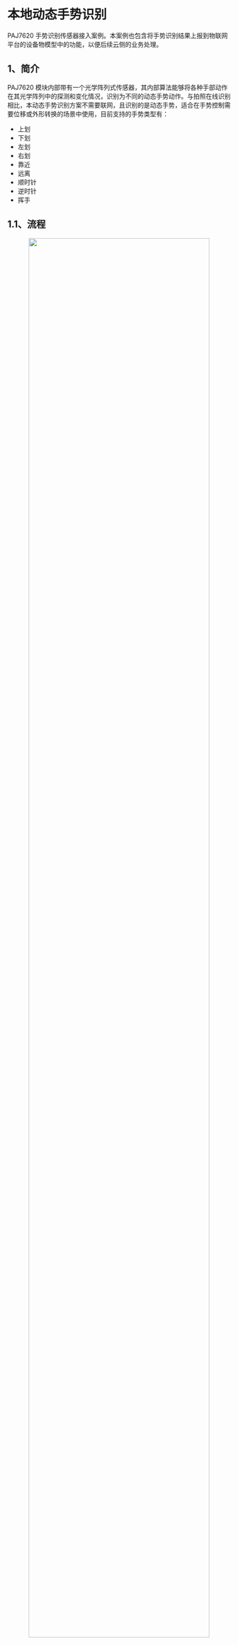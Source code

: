 # 本地动态手势识别

PAJ7620 手势识别传感器接入案例。本案例也包含将手势识别结果上报到物联网平台的设备物模型中的功能，以便后续云侧的业务处理。

## 1、简介

PAJ7620 模块内部带有一个光学阵列式传感器，其内部算法能够将各种手部动作在其光学阵列中的探测和变化情况，识别为不同的动态手势动作。与拍照在线识别相比，本动态手势识别方案不需要联网，且识别的是动态手势，适合在手势控制需要位移或外形转换的场景中使用，目前支持的手势类型有：

* 上划
* 下划
* 左划
* 右划
* 靠近
* 远离
* 顺时针
* 逆时针
* 挥手

## 1.1、流程

<div align="center">
<img src=./../../../images/local_gesture_recognize/流程.png width=90%/>
</div>

## 1.2、准备

1. 任何支持 I2C 接口的开发板1套，本案例以 ESP32 乐鑫开发板作为演示
2. PAJ7620U2 手势识别模块1个
3. 杜邦线若干，或面包板+跳线若干

涉及到的硬件购买链接如下，仅供参考，本文作者不负责商家发货的品质保障等问题！

| 名称                        | 数量 | 参考链接                                         |
| --------------------------- | ---- | ------------------------------------------------ |
| PAJ7620U2手势识别传感器模块 | 1    | https://item.taobao.com/item.htm?id=618595129787 |
| ESP32-WROOM-32E             | 1    | https://item.taobao.com/item.htm?id=542143157571 |
| 蜂鸣器（高电平触发）        | 1    | https://detail.tmall.com/item.htm?id=41251333522 |
| 杜邦线或面包板              | 若干 | https://detail.tmall.com/item.htm?id=16513870165 |

硬件连线图如下图所示：

<div align="center">
<img src=./../../../images/local_gesture_recognize/硬件连接图.png width=90%/>
</div>

## 2、物联网平台

本案例包括将手势识别结果上报物模型功能，所以需要开阿里云通物联网平台。
如果您已经熟悉阿里云物联网平台的基本操作，请通过以下「快速操作指引」完成物联网产品和设备的准备，并跳过「详细操作步骤」章节：

### 2.1、快速操作指引

1. [注册阿里云账号](https://account.aliyun.com/login/login.htm) 并登录 [阿里云物联网平台控制台](https://iot.console.aliyun.com/)；
2. [创建产品](https://iot.console.aliyun.com/product)；
3. 编辑产品物模型，导入 [物模型描述文件](https://hli.aliyuncs.com/o/config/HaaSPythonExamples/local_gesture_recognize/model.zip)；
4. [创建设备](https://iot.console.aliyun.com/devices) 并查看设备密钥，

如您不熟悉物联网平台的基本操作，请按以下图示，依次完成准备过程：

### 2.2、详细操作步骤

> 如已按照「快速操作指引」完成准备，请跳过此章节。

1. [注册阿里云账号](https://account.aliyun.com/login/login.htm) 并登录 [阿里云物联网平台控制台](https://iot.console.aliyun.com/)：

   <div align="center">
   <img src=./../../../images/local_gesture_recognize/物联网平台.png width=90%/>
   </div>

2. 进入产品管理页面，创建产品：

   <div align="center">
   	<img src=./../../../images/local_gesture_recognize/新建产品入口.png width=90%/>
   	<br/>
     <br/>
     <img src=./../../../images/local_gesture_recognize/新建产品过程.png width=90%/>
   </div>

3. 修改产品物模型：

   <div align="center">
   	<img src=./../../../images/local_gesture_recognize/前往定义物模型.png width=90%/>
   </div>

4. 导入 [物模型描述文件](https://hli.aliyuncs.com/o/config/HaaSPythonExamples/local_gesture_recognize/model.zip)：

   <div align="center">
   	<img src=./../../../images/local_gesture_recognize/功能定义.png width=90%/>
   	<br/>
     <br/>
     <img src=./../../../images/local_gesture_recognize/快速导入.png width=90%/>
     <br/>
     <br/>
     <img src=./../../../images/local_gesture_recognize/导入完成.png width=90%/>
   </div>

5. 发布物模型：

   <div align="center">
   	<img src=./../../../images/local_gesture_recognize/发布物模型.png width=90%/>
   </div>

6. 进入设备管理页面添加设备：

   <div align="center">
   	<img src=./../../../images/local_gesture_recognize/添加设备.png width=90%/>
   </div>

7. 查看设备详情：

   <div align="center">
     <img src=./../../../images/local_gesture_recognize/设备列表.png width=90%/>
   <br/><br/>
     <img src=./../../../images/local_gesture_recognize/设备详情.png width=90%/>
   </div>

8. 查看并记录设备证书：

   <div align="center">
     <img src=./../../../images/local_gesture_recognize/设备证书.png width=90%/>
   </div>

## 3、设备端开发

1. 开发环境

请确保 ESP32 开发环境已经搭建完毕。详见 [ESP32快速开始](https://haas.iot.aliyun.com/haasapi/index.html#/Python/docs/zh-CN/startup/ESP32_startup)。

2. 创建解决方案

&emsp;&emsp;
如下图所示，在Haas Studio中创建项目。先选择左侧的“开发板型号”再从右侧的案例中选择“本地动态手势识别”案例点击“立即创建”即可。
<div align="center">
<img src=./../../../images/HaaS_Studio_创建工程示范.png width=100%/>
</div>
<br>

3. 修改 main.py 文件顶部的信息，包括设备接入密钥、 WiFi 名称和密码（请注意，名称和密码都需要放在''符号中间）

```python
######################
#### 请修改此处信息 ####
PRODUCT_KEY = '这里填写产品PK'
DEVICE_NAME = '这里填入设备名称DN'
DEVICE_SECRET = '这里填入设备密钥DS'
WIFI_SSID = 'WiFi名称'
WIFI_PWD = 'WiFi密码'
######################
```

## 4、查看结果

在开发板上部署运行脚本，查看结果。
当网络连接或物联网平台连接中或连接失败时，会打印等待中或出错的日志；
当手势识别模块初始化失败时，蜂鸣器会有连续 3 声短鸣提示；
初始化过程一切正常，蜂鸣器会有 1 声长鸣提示，表示手势识别已就绪。

### 4.1、查看日志

在PAJ7620U2模块前方10~20cm范围内做出手势，查看日志输出结果：

```log
Connecting to WiFi...
Waiting for WiFi connection...
Waiting for WiFi connection...
('192.168.3.49', '255.255.255.0', '192.168.3.1', '192.168.3.1')
WiFi Connected
Connecting to IoT LinkPlatform...
establish tcp connection with server(host='*****.iot-as-mqtt.cn-shanghai.aliyuncs.com', port=[443])
Waiting for IoT Platform connection...
tcp_connect: can only connect from state CLOSED
success to establish tcp, fd=54
ON_CONNECT:  {'code': 0}
IoT Platform connected
Initializing gesture recognizer...
Done
LEFT
DOWN
RIGHT
UP
BACKWARD
FORWARD
CLOCKWISE
ANTICLOCKWISE
WAVE
```

### 4.2、查看物模型信息

进入阿里云物联网平台，打开设备的物模型数据，查看上报到物模型的手势识别结果和上报的手势识别事件：

<div align="center">
<img src=./../../../images/local_gesture_recognize/物模型数据.png width=90%/>
</div>